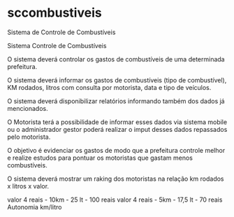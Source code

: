 # sccombustiveis
Sistema de Controle de Combustíveis

Sistema Controle de Combustíveis

O sistema deverá controlar os gastos de combustíveis de uma determinada prefeitura.

O sistema deverá informar os gastos de combustíveis (tipo de combustível), KM rodados, litros com consulta por motorista, data e tipo de veículos.

O sistema deverá disponibilizar relatórios informando também dos dados já mencionados.

O Motorista terá a possibilidade de informar esses dados via sistema mobile ou o administrador gestor poderá realizar o imput desses dados repassados pelo motorista.

O objetivo é evidenciar os gastos de modo que a prefeitura controle melhor e realize estudos para pontuar os motoristas que gastam menos combustíveis.

O sistema deverá mostrar um raking dos motoristas na relação km rodados x litros x valor.

valor 4 reais - 10km - 25 lt - 100 reais
valor 4 reais - 5km - 17,5 lt - 70 reais 
Autonomia km/litro
